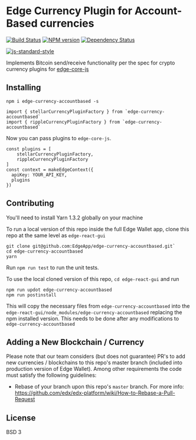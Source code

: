 # Edge Currency Plugin for Account-Based currencies
[![Build Status][travis-image]][travis-url] [![NPM version][npm-image]][npm-url] [![Dependency Status][daviddm-image]][daviddm-url]

[![js-standard-style](https://cdn.rawgit.com/feross/standard/master/badge.svg)](https://github.com/feross/standard)

Implements Bitcoin send/receive functionality per the spec for crypto currency plugins for [edge-core-js](https://github.com/EdgeApp/edge-core-js)

## Installing

    npm i edge-currency-accountbased -s

```
import { stellarCurrencyPluginFactory } from `edge-currency-accountbased`
import { rippleCurrencyPluginFactory } from `edge-currency-accountbased`
```

Now you can pass plugins to `edge-core-js`.

```
const plugins = [
    stellarCurrencyPluginFactory,
    rippleCurrencyPluginFactory
]
const context = makeEdgeContext({
  apiKey: YOUR_API_KEY,
  plugins
})
```

## Contributing

You'll need to install Yarn 1.3.2 globally on your machine

To run a local version of this repo inside the full Edge Wallet app, clone this repo at the same level as `edge-react-gui`

    git clone git@github.com:EdgeApp/edge-currency-accountbased.git`
    cd edge-currency-accountbased
    yarn

Run `npm run test` to run the unit tests.

To use the local cloned version of this repo, `cd edge-react-gui` and run 

    npm run updot edge-currency-accountbased
    npm run postinstall
    
This will copy the necessary files from `edge-currency-accountbased` into the `edge-react-gui/node_modules/edge-currency-accountbased` replacing the npm installed version. This needs to be done after any modifications to `edge-currency-accountbased`

## Adding a New Blockchain / Currency

Please note that our team considers (but does not guarantee) PR's to add new currencies / blockchains to this repo's master branch (included into production version of Edge Wallet). Among other requirements the code must satisfy the following guidelines:
- Rebase of your branch upon this repo's `master` branch. For more info:
https://github.com/edx/edx-platform/wiki/How-to-Rebase-a-Pull-Request

## License
BSD 3

[npm-image]: https://badge.fury.io/js/edge-currency-ethereum.svg
[npm-url]: https://npmjs.org/package/edge-currency-ethereum
[travis-image]: https://travis-ci.org/Airbitz/edge-currency-ethereum.svg?branch=master
[travis-url]: https://travis-ci.org/Airbitz/edge-currency-ethereum
[daviddm-image]: https://david-dm.org/Airbitz/edge-currency-ethereum.svg?theme=shields.io
[daviddm-url]: https://david-dm.org/Airbitz/edge-currency-ethereum

